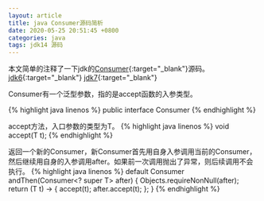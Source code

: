 ```yaml
---
layout: article
title: java Consumer源码简析
date: 2020-05-25 20:51:45 +0800
categories: java
tags: jdk14 源码
---
```

本文简单的注释了一下jdk的[Consumer](http://hg.openjdk.java.net/jdk/jdk/file/jdk-14-ga/src/java.base/share/classes/java/util/function/Consumer.java){:target="_blank"}源码。
[jdk6](http://hg.openjdk.java.net/jdk6/jdk6/jdk/file/default/src/share/classes/java/util/function/Consumer.java){:target="_blank"}
[jdk7](http://hg.openjdk.java.net/jdk/jdk/file/jdk7-b100/jdk/src/share/classes/java/util/function/Consumer.java){:target="_blank"}


Consumer有一个泛型参数，指的是accept函数的入参类型。

{% highlight java linenos %}
public interface Consumer<T>
{% endhighlight %}

accept方法，入口参数的类型为T。
{% highlight java linenos %}
void accept(T t);
{% endhighlight %}

返回一个新的Consumer，新Consumer首先用自身入参调用当前的Consumer，然后继续用自身的入参调用after。如果前一次调用抛出了异常，则后续调用不会执行。
{% highlight java linenos %}
default Consumer<T> andThen(Consumer<? super T> after) {
    Objects.requireNonNull(after);
    return (T t) -> { accept(t); after.accept(t); };
}
{% endhighlight %}
